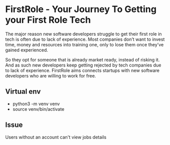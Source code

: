 #  FirstRole - Your Journey To Getting your First Role Tech 
The major reason new software developers struggle to get their first role in tech is often due to lack of experience. Most companies don’t want to invest time, money and resources into training one, only to lose them once they’ve gained experienced. 

So they opt for someone that is already market ready, instead of risking it. And as such new developers keep getting rejected by tech companies due to lack of experience.
FirstRole aims connects startups with new software developers who are willing to work for free.

## Virtual env
- python3 -m venv venv
- source venv/bin/activate

## Issue
Users without an account can't view jobs details